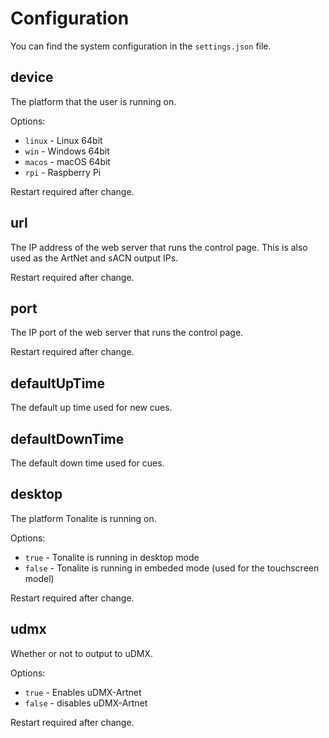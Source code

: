 # Configuration

You can find the system configuration in the `settings.json` file.

## device

The platform that the user is running on.

Options:

- `linux` - Linux 64bit
- `win` - Windows 64bit
- `macos` - macOS 64bit
- `rpi` - Raspberry Pi

Restart required after change.

## url

The IP address of the web server that runs the control page. This is also used as the ArtNet and sACN output IPs.

Restart required after change.

## port

The IP port of the web server that runs the control page.

Restart required after change.

## defaultUpTime

The default up time used for new cues.

## defaultDownTime

The default down time used for cues.

## desktop

The platform Tonalite is running on.

Options:

- `true` - Tonalite is running in desktop mode
- `false` - Tonalite is running in embeded mode (used for the touchscreen model)
  
Restart required after change.

## udmx

Whether or not to output to uDMX.

Options:

- `true` - Enables uDMX-Artnet
- `false` - disables uDMX-Artnet

Restart required after change.